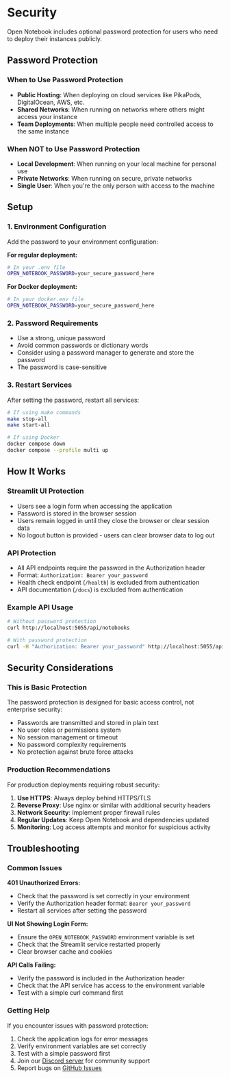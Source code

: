 # Security

Open Notebook includes optional password protection for users who need to deploy their instances publicly.

## Password Protection

### When to Use Password Protection

- **Public Hosting**: When deploying on cloud services like PikaPods, DigitalOcean, AWS, etc.
- **Shared Networks**: When running on networks where others might access your instance
- **Team Deployments**: When multiple people need controlled access to the same instance

### When NOT to Use Password Protection

- **Local Development**: When running on your local machine for personal use
- **Private Networks**: When running on secure, private networks
- **Single User**: When you're the only person with access to the machine

## Setup

### 1. Environment Configuration

Add the password to your environment configuration:

**For regular deployment:**
```bash
# In your .env file
OPEN_NOTEBOOK_PASSWORD=your_secure_password_here
```

**For Docker deployment:**
```bash
# In your docker.env file
OPEN_NOTEBOOK_PASSWORD=your_secure_password_here
```

### 2. Password Requirements

- Use a strong, unique password
- Avoid common passwords or dictionary words
- Consider using a password manager to generate and store the password
- The password is case-sensitive

### 3. Restart Services

After setting the password, restart all services:

```bash
# If using make commands
make stop-all
make start-all

# If using Docker
docker compose down
docker compose --profile multi up
```

## How It Works

### Streamlit UI Protection

- Users see a login form when accessing the application
- Password is stored in the browser session
- Users remain logged in until they close the browser or clear session data
- No logout button is provided - users can clear browser data to log out

### API Protection

- All API endpoints require the password in the Authorization header
- Format: `Authorization: Bearer your_password`
- Health check endpoint (`/health`) is excluded from authentication
- API documentation (`/docs`) is excluded from authentication

### Example API Usage

```bash
# Without password protection
curl http://localhost:5055/api/notebooks

# With password protection
curl -H "Authorization: Bearer your_password" http://localhost:5055/api/notebooks
```

## Security Considerations

### This is Basic Protection

The password protection is designed for basic access control, not enterprise security:

- Passwords are transmitted and stored in plain text
- No user roles or permissions system
- No session management or timeout
- No password complexity requirements
- No protection against brute force attacks

### Production Recommendations

For production deployments requiring robust security:

1. **Use HTTPS**: Always deploy behind HTTPS/TLS
2. **Reverse Proxy**: Use nginx or similar with additional security headers
3. **Network Security**: Implement proper firewall rules
4. **Regular Updates**: Keep Open Notebook and dependencies updated
5. **Monitoring**: Log access attempts and monitor for suspicious activity

## Troubleshooting

### Common Issues

**401 Unauthorized Errors:**
- Check that the password is set correctly in your environment
- Verify the Authorization header format: `Bearer your_password`
- Restart all services after setting the password

**UI Not Showing Login Form:**
- Ensure the `OPEN_NOTEBOOK_PASSWORD` environment variable is set
- Check that the Streamlit service restarted properly
- Clear browser cache and cookies

**API Calls Failing:**
- Verify the password is included in the Authorization header
- Check that the API service has access to the environment variable
- Test with a simple curl command first

### Getting Help

If you encounter issues with password protection:

1. Check the application logs for error messages
2. Verify environment variables are set correctly
3. Test with a simple password first
4. Join our [Discord server](https://discord.gg/37XJPXfz2w) for community support
5. Report bugs on [GitHub Issues](https://github.com/lfnovo/open-notebook/issues)